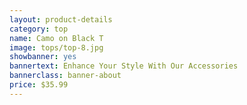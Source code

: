 ```yaml
---
layout: product-details
category: top
name: Camo on Black T
image: tops/top-8.jpg
showbanner: yes
bannertext: Enhance Your Style With Our Accessories
bannerclass: banner-about
price: $35.99
---
```

